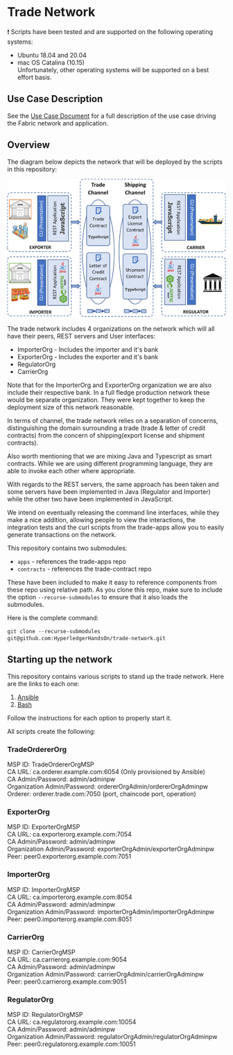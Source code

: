 # Trade Network

:exclamation: Scripts have been tested and are supported on the following operating systems:  
* Ubuntu 18.04 and 20.04  
* mac OS Catalina (10.15)  
Unfortunately, other operating systems will be supported on a best effort basis.

## Use Case Description
See the [Use Case Document](USE-CASE.md) for a full description of the use case driving the Fabric network and application.

## Overview  
  
The diagram below depicts the network that will be deployed by the scripts in this repository:  
  
  ![network-overview](./images/network-overview.png)  

The trade network includes 4 organizations on the network which will all have their peers, REST servers and User interfaces:
  
  * ImporterOrg - Includes the importer and it's bank 
  * ExporterOrg - Includes the exporter and it's bank  
  * RegulatorOrg
  * CarrierOrg 

Note that for the ImporterOrg and ExporterOrg organization we are also include their respective bank.  In a full fledge production network these would be separate organization.  They were kept together to keep the deployment size of this network reasonable.  

In terms of channel, the trade network relies on a separation of concerns, distinguishing the domain surrounding a trade (trade & letter of credit contracts) from the concern of shipping(export license and shipment contracts).  

Also worth mentioning that we are mixing Java and Typescript as smart contracts. While we are using different programming language, they are able to invoke each other where appropriate.  

With regards to the REST servers, the same approach has been taken and some servers have been implemented in Java (Regulator and Importer) while the other two have been implemented in JavaScript.  

We intend on eventually releasing the command line interfaces, while they make a nice addition, allowing people to view the interactions, the integration tests and the curl scripts from the trade-apps allow you to easily generate transactions on the network.  

This repository contains two submodules:  
  
  * `apps` - references the trade-apps repo
  * `contracts` - references the trade-contract repo

These have been included to make it easy to reference components from these repo using relative path.  As you clone this repo, make sure to include the option `--recurse-submodules` to ensure that it also loads the submodules.

Here is the complete command:
  
```
git clone --recurse-submodules git@github.com:HyperledgerHandsOn/trade-network.git
```  
  
## Starting up the network 
This repository contains various scripts to stand up the trade network. Here are the links to each one:

1. [Ansible](./ansible/)
2. [Bash](./bash/)

Follow the instructions for each option to properly start it.

All scripts create the following:
  
### TradeOrdererOrg  
  
MSP ID: TradeOrdererOrgMSP  
CA URL: ca.orderer.example.com:6054 (Only provisioned by Ansible)  
CA Admin/Password: admin/adminpw  
Organization Admin/Password: ordererOrgAdmin/ordererOrgAdminpw  
Orderer: orderer.trade.com:7050 (port, chaincode port, operation)  

### ExporterOrg  

MSP ID: ExporterOrgMSP  
CA URL: ca.exporterorg.example.com:7054  
CA Admin/Password: admin/adminpw  
Organization Admin/Password: exporterOrgAdmin/exporterOrgAdminpw  
Peer: peer0.exporterorg.example.com:7051

### ImporterOrg  
  
MSP ID: ImporterOrgMSP  
CA URL: ca.importerorg.example.com:8054  
CA Admin/Password: admin/adminpw  
Organization Admin/Password: importerOrgAdmin/importerOrgAdminpw  
Peer: peer0.importerorg.example.com:8051  
 
### CarrierOrg  
  
MSP ID: CarrierOrgMSP  
CA URL: ca.carrierorg.example.com:9054  
CA Admin/Password: admin/adminpw  
Organization Admin/Password: carrierOrgAdmin/carrierOrgAdminpw  
Peer: peer0.carrierorg.example.com:9051  
   
### RegulatorOrg  
  
MSP ID: RegulatorOrgMSP  
CA URL: ca.regulatororg.example.com:10054    
CA Admin/Password: admin/adminpw  
Organization Admin/Password: regulatorOrgAdmin/regulatorOrgAdminpw  
Peer: peer0.regulatororg.example.com:10051  
